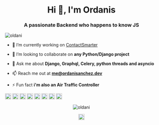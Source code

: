 <h1 align="center">Hi 👋, I'm Ordanis</h1>
<h3 align="center">A passionate Backend who happens to know JS</h3>
<p align="left"> <img src="https://komarev.com/ghpvc/?username=oldani" alt="oldani" /> </p>

- 🔭 I’m currently working on [ContactSmarter](https://contactsmarter.com/)

- 👯 I’m looking to collaborate on **any Python/Django project**

- 💬 Ask me about **Django, Graphql, Celery, python threads and asyncio**

- 📫 Reach me out at **me@ordanisanchez.dev**

- ⚡ Fun fact **i'm also an Air Traffic Controller**

<p align="left"><img src="https://devicons.github.io/devicon/devicon.git/icons/react/react-original-wordmark.svg" alt="react" width="20" height="20"/> <img src="https://devicons.github.io/devicon/devicon.git/icons/django/django-original.svg" alt="django" width="20" height="20"/> <img src="https://devicons.github.io/devicon/devicon.git/icons/docker/docker-original-wordmark.svg" alt="docker" width="20" height="20"/> <img src="https://devicons.github.io/devicon/devicon.git/icons/javascript/javascript-original.svg" alt="javascript" width="20" height="20"/> <img src="https://devicons.github.io/devicon/devicon.git/icons/postgresql/postgresql-original-wordmark.svg" alt="postgresql" width="20" height="20"/> <img src="https://devicons.github.io/devicon/devicon.git/icons/redis/redis-original-wordmark.svg" alt="redis" width="20" height="20"/> <img src="https://devicons.github.io/devicon/devicon.git/icons/python/python-original-wordmark.svg" alt="python" width="20" height="20"/> <img src="https://devicons.github.io/devicon/devicon.git/icons/linux/linux-original.svg" alt="linux" width="20" height="20"/></p><p align="center"> <img src="https://github-readme-stats.vercel.app/api?username=oldani&show_icons=true" alt="oldani" /> </p>

<p align="center">
<a href="https://twitter.com/@ordanisanchez" target="blank"><img align="center" src="https://cdn.jsdelivr.net/npm/simple-icons@3.0.1/icons/twitter.svg" alt="@ordanisanchez" height="20" width="20" /></a>
</p>
